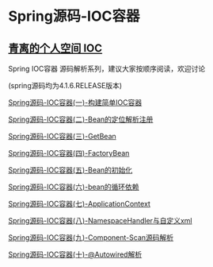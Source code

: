 # Spring源码-IOC容器
[青离的个人空间 IOC](https://my.oschina.net/u/2377110/blog/902073)
---

Spring IOC容器 源码解析系列，建议大家按顺序阅读，欢迎讨论

(spring源码均为4.1.6.RELEASE版本)

[Spring源码-IOC容器(一)-构建简单IOC容器](https://my.oschina.net/u/2377110/blog/902073)

[Spring源码-IOC容器(二)-Bean的定位解析注册](https://my.oschina.net/u/2377110/blog/913655)

[Spring源码-IOC容器(三)-GetBean](https://my.oschina.net/u/2377110/blog/914255)

[Spring源码-IOC容器(四)-FactoryBean]()

[Spring源码-IOC容器(五)-Bean的初始化]()

[Spring源码-IOC容器(六)-bean的循环依赖]()

[Spring源码-IOC容器(七)-ApplicationContext]()

[Spring源码-IOC容器(八)-NamespaceHandler与自定义xml]()

[Spring源码-IOC容器(九)-Component-Scan源码解析]()

[Spring源码-IOC容器(十)-@Autowired解析]()